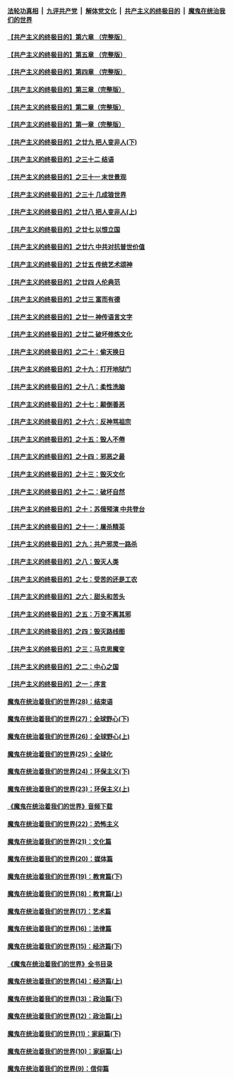 ####  [法轮功真相](../../../../basic/blob/master/README.md?t=06211131) &nbsp;|&nbsp; [九评共产党](../../../../9ping.md/blob/master/README.md?t=06211131) &nbsp;|&nbsp; [解体党文化](../../../../jtdwh.md/blob/master/README.md?t=06211131)  &nbsp;|&nbsp; [共产主义的终极目的](../../../../gczydzjmd.md/blob/master/README.md?t=06211131) &nbsp;|&nbsp; [魔鬼在统治我们的世界](../../../../mgztzwmdsj.md/blob/master/README.md?t=06211131) 

#### [【共产主义的终极目的】第六章 （完整版）](../pages/nsc422/n11428913.md?t=06211131) 

#### [【共产主义的终极目的】第五章 （完整版）](../pages/nsc422/n11428912.md?t=06211131) 

#### [【共产主义的终极目的】第四章 （完整版）](../pages/nsc422/n11428907.md?t=06211131) 

#### [【共产主义的终极目的】第三章（完整版）](../pages/nsc422/n11428848.md?t=06211131) 

#### [【共产主义的终极目的】第二章（完整版）](../pages/nsc422/n11428831.md?t=06211131) 

#### [【共产主义的终极目的】第一章（完整版）](../pages/nsc422/n11417651.md?t=06211131) 

#### [【共产主义的终极目的】之廿九 把人变非人(下)](../pages/nsc422/n11344140.md?t=06211131) 

#### [【共产主义的终极目的】之三十二 结语](../pages/nsc422/n11360535.md?t=06211131) 

#### [【共产主义的终极目的】之三十一 末世景观](../pages/nsc422/n11351129.md?t=06211131) 

#### [【共产主义的终极目的】之三十 几成狼世界](../pages/nsc422/n11348280.md?t=06211131) 

#### [【共产主义的终极目的】之廿八 把人变非人(上)](../pages/nsc422/n11340492.md?t=06211131) 

#### [【共产主义的终极目的】之廿七 以恨立国](../pages/nsc422/n11336944.md?t=06211131) 

#### [【共产主义的终极目的】之廿六 中共对抗普世价值](../pages/nsc422/n11324785.md?t=06211131) 

#### [【共产主义的终极目的】之廿五 传统艺术颂神](../pages/nsc422/n11296396.md?t=06211131) 

#### [【共产主义的终极目的】之廿四 人伦典范](../pages/nsc422/n11296397.md?t=06211131) 

#### [【共产主义的终极目的】之廿三 富而有德](../pages/nsc422/n11283598.md?t=06211131) 

#### [【共产主义的终极目的】之廿一 神传语言文字](../pages/nsc422/n11263265.md?t=06211131) 

#### [【共产主义的终极目的】之廿二 破坏修炼文化](../pages/nsc422/n11245728.md?t=06211131) 

#### [【共产主义的终极目的】之二十：偷天换日](../pages/nsc422/n11238846.md?t=06211131) 

#### [【共产主义的终极目的】之十九：打开地狱门](../pages/nsc422/n11206376.md?t=06211131) 

#### [【共产主义的终极目的】之十八：柔性洗脑](../pages/nsc422/n11199994.md?t=06211131) 

#### [【共产主义的终极目的】之十七：颠倒善恶](../pages/nsc422/n11179782.md?t=06211131) 

#### [【共产主义的终极目的】之十六：反神骂祖宗](../pages/nsc422/n11166798.md?t=06211131) 

#### [【共产主义的终极目的】之十五：毁人不倦](../pages/nsc422/n11166792.md?t=06211131) 

#### [【共产主义的终极目的】之十四：邪恶之最](../pages/nsc422/n11150249.md?t=06211131) 

#### [【共产主义的终极目的】之十三：毁灭文化](../pages/nsc422/n11135227.md?t=06211131) 

#### [【共产主义的终极目的】之十二：破坏自然](../pages/nsc422/n11135214.md?t=06211131) 

#### [【共产主义的终极目的】之十：苏俄预演 中共登台](../pages/nsc422/n11118424.md?t=06211131) 

#### [【共产主义的终极目的】之十一：屠杀精英](../pages/nsc422/n11118442.md?t=06211131) 

#### [【共产主义的终极目的】之九：共产邪灵一路杀](../pages/nsc422/n11114139.md?t=06211131) 

#### [【共产主义的终极目的】之八：毁灭人类](../pages/nsc422/n11108503.md?t=06211131) 

#### [【共产主义的终极目的】之七：受苦的还是工农](../pages/nsc422/n11101809.md?t=06211131) 

#### [【共产主义的终极目的】之六：甜头和苦头](../pages/nsc422/n11096971.md?t=06211131) 

#### [【共产主义的终极目的】之五：万变不离其邪](../pages/nsc422/n11091285.md?t=06211131) 

#### [【共产主义的终极目的】之四：毁灭路线图](../pages/nsc422/n11086284.md?t=06211131) 

#### [【共产主义的终极目的】之三：马克思魔变](../pages/nsc422/n11061941.md?t=06211131) 

#### [【共产主义的终极目的】之二：中心之国](../pages/nsc422/n11047728.md?t=06211131) 

#### [【共产主义的终极目的】之一：序言](../pages/nsc422/n11086077.md?t=06211131) 

#### [魔鬼在统治着我们的世界(28)：结束语](../pages/nsc422/n10936246.md?t=06211131) 

#### [魔鬼在统治着我们的世界(27)：全球野心(下)](../pages/nsc422/n10928319.md?t=06211131) 

#### [魔鬼在统治着我们的世界(26)：全球野心(上)](../pages/nsc422/n10900318.md?t=06211131) 

#### [魔鬼在统治着我们的世界(25)：全球化](../pages/nsc422/n10788205.md?t=06211131) 

#### [魔鬼在统治着我们的世界(24)：环保主义(下)](../pages/nsc422/n10695307.md?t=06211131) 

#### [魔鬼在统治着我们的世界(23)：环保主义(上)](../pages/nsc422/n10688613.md?t=06211131) 

#### [《魔鬼在统治着我们的世界》音频下载](../pages/nsc422/n10635553.md?t=06211131) 

#### [魔鬼在统治着我们的世界(22)：恐怖主义](../pages/nsc422/n10614727.md?t=06211131) 

#### [魔鬼在统治着我们的世界(21)：文化篇](../pages/nsc422/n10597706.md?t=06211131) 

#### [魔鬼在统治着我们的世界(20)：媒体篇](../pages/nsc422/n10586579.md?t=06211131) 

#### [魔鬼在统治着我们的世界(19)：教育篇(下)](../pages/nsc422/n10564808.md?t=06211131) 

#### [魔鬼在统治着我们的世界(18)：教育篇(上)](../pages/nsc422/n10526970.md?t=06211131) 

#### [魔鬼在统治着我们的世界(17)：艺术篇](../pages/nsc422/n10499093.md?t=06211131) 

#### [魔鬼在统治着我们的世界(16)：法律篇](../pages/nsc422/n10485969.md?t=06211131) 

#### [魔鬼在统治着我们的世界(15)：经济篇(下)](../pages/nsc422/n10469975.md?t=06211131) 

#### [《魔鬼在统治着我们的世界》全书目录](../pages/nsc422/n10464261.md?t=06211131) 

#### [魔鬼在统治着我们的世界(14)：经济篇(上)](../pages/nsc422/n10457370.md?t=06211131) 

#### [魔鬼在统治着我们的世界(13)：政治篇(下)](../pages/nsc422/n10448270.md?t=06211131) 

#### [魔鬼在统治着我们的世界(12)：政治篇(上)](../pages/nsc422/n10444576.md?t=06211131) 

#### [魔鬼在统治着我们的世界(11)：家庭篇(下)](../pages/nsc422/n10440961.md?t=06211131) 

#### [魔鬼在统治着我们的世界(10)：家庭篇(上)](../pages/nsc422/n10435448.md?t=06211131) 

#### [魔鬼在统治着我们的世界(9)：信仰篇](../pages/nsc422/n10432159.md?t=06211131) 

